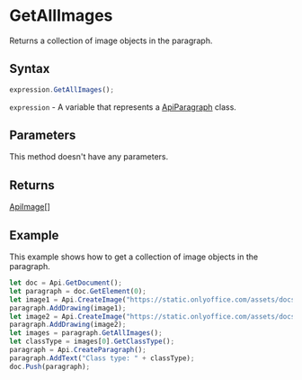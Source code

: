 # GetAllImages

Returns a collection of image objects in the paragraph.

## Syntax

```javascript
expression.GetAllImages();
```

`expression` - A variable that represents a [ApiParagraph](../ApiParagraph.md) class.

## Parameters

This method doesn't have any parameters.

## Returns

[ApiImage](../../ApiImage/ApiImage.md)[]

## Example

This example shows how to get a collection of image objects in the paragraph.

```javascript editor-
let doc = Api.GetDocument();
let paragraph = doc.GetElement(0);
let image1 = Api.CreateImage("https://static.onlyoffice.com/assets/docs/samples/img/onlyoffice_logo.png", 60 * 36000, 35 * 36000);
paragraph.AddDrawing(image1);
let image2 = Api.CreateImage("https://static.onlyoffice.com/assets/docs/samples/img/presentation_sky.png", 60 * 36000, 35 * 36000);
paragraph.AddDrawing(image2);
let images = paragraph.GetAllImages();
let classType = images[0].GetClassType();
paragraph = Api.CreateParagraph();
paragraph.AddText("Class type: " + classType);
doc.Push(paragraph);
```
